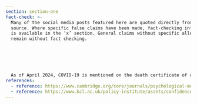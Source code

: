 ```yaml
---
section: section-one
fact-check: >-
  Many of the social media posts featured here are quoted directly from their
  source. Where specific false claims have been made, fact-checking information
  is available in the ‘x’ section. General claims without specific allegations
  remain without fact checking. 






  As of April 2024, COVID-19 is mentioned on the death certificate of over 200,000 people in the UK, and we recognise that many of the posts featured in this project may offend some readers. We have selected the posts carefully, and the chosen posts are used as evidence of public distrust. We in no way endorse any of these claims.
references:
  - reference: https://www.cambridge.org/core/journals/psychological-medicine/article/coronavirus-conspiracy-beliefs-mistrust-and-compliance-with-government-guidelines-in-england/9D6401B1E58F146C738971C197407461
  - reference: https://www.kcl.ac.uk/policy-institute/assets/confidence-in-institutions.pdf
---
```

